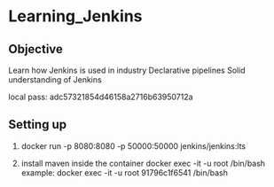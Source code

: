 # Learning_Jenkins

## Objective

Learn how Jenkins is used in industry
Declarative pipelines
Solid understanding of Jenkins

local pass: adc57321854d46158a2716b63950712a

## Setting up

1. docker run -p 8080:8080 -p 50000:50000 jenkins/jenkins:lts

2. install maven inside the container
   docker exec -it -u root <container id> /bin/bash 
   example: docker exec -it -u root 91796c1f6541 /bin/bash 
